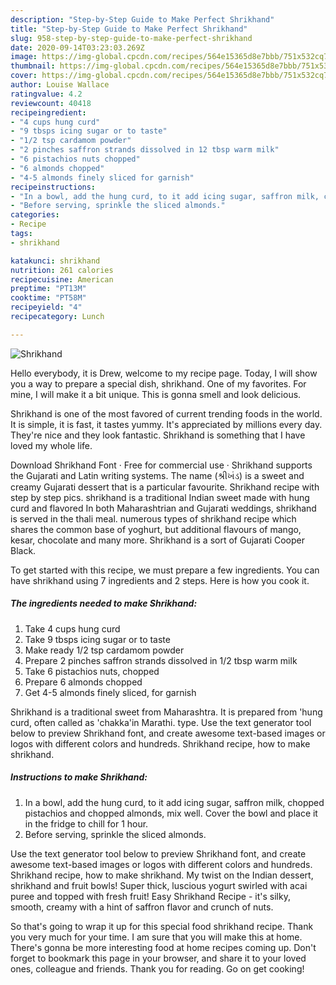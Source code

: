 ```yaml
---
description: "Step-by-Step Guide to Make Perfect Shrikhand"
title: "Step-by-Step Guide to Make Perfect Shrikhand"
slug: 958-step-by-step-guide-to-make-perfect-shrikhand
date: 2020-09-14T03:23:03.269Z
image: https://img-global.cpcdn.com/recipes/564e15365d8e7bbb/751x532cq70/shrikhand-recipe-main-photo.jpg
thumbnail: https://img-global.cpcdn.com/recipes/564e15365d8e7bbb/751x532cq70/shrikhand-recipe-main-photo.jpg
cover: https://img-global.cpcdn.com/recipes/564e15365d8e7bbb/751x532cq70/shrikhand-recipe-main-photo.jpg
author: Louise Wallace
ratingvalue: 4.2
reviewcount: 40418
recipeingredient:
- "4 cups hung curd"
- "9 tbsps icing sugar or to taste"
- "1/2 tsp cardamom powder"
- "2 pinches saffron strands dissolved in 12 tbsp warm milk"
- "6 pistachios nuts chopped"
- "6 almonds chopped"
- "4-5 almonds finely sliced for garnish"
recipeinstructions:
- "In a bowl, add the hung curd, to it add icing sugar, saffron milk, chopped pistachios and chopped almonds, mix well. Cover the bowl and place it in the fridge to chill for 1 hour."
- "Before serving, sprinkle the sliced almonds."
categories:
- Recipe
tags:
- shrikhand

katakunci: shrikhand 
nutrition: 261 calories
recipecuisine: American
preptime: "PT13M"
cooktime: "PT58M"
recipeyield: "4"
recipecategory: Lunch

---
```



![Shrikhand](https://img-global.cpcdn.com/recipes/564e15365d8e7bbb/751x532cq70/shrikhand-recipe-main-photo.jpg)

Hello everybody, it is Drew, welcome to my recipe page. Today, I will show you a way to prepare a special dish, shrikhand. One of my favorites. For mine, I will make it a bit unique. This is gonna smell and look delicious.

Shrikhand is one of the most favored of current trending foods in the world. It is simple, it is fast, it tastes yummy. It's appreciated by millions every day. They're nice and they look fantastic. Shrikhand is something that I have loved my whole life.

Download Shrikhand Font · Free for commercial use · Shrikhand supports the Gujarati and Latin writing systems. The name (શ્રીખંડ) is a sweet and creamy Gujarati dessert that is a particular favourite. Shrikhand recipe with step by step pics. shrikhand is a traditional Indian sweet made with hung curd and flavored In both Maharashtrian and Gujarati weddings, shrikhand is served in the thali meal. numerous types of shrikhand recipe which shares the common base of yoghurt, but additional flavours of mango, kesar, chocolate and many more. Shrikhand is a sort of Gujarati Cooper Black.


To get started with this recipe, we must prepare a few ingredients. You can have shrikhand using 7 ingredients and 2 steps. Here is how you cook it.

<!--inarticleads1-->

##### The ingredients needed to make Shrikhand:

1. Take 4 cups hung curd
1. Take 9 tbsps icing sugar or to taste
1. Make ready 1/2 tsp cardamom powder
1. Prepare 2 pinches saffron strands dissolved in 1/2 tbsp warm milk
1. Take 6 pistachios nuts, chopped
1. Prepare 6 almonds chopped
1. Get 4-5 almonds finely sliced, for garnish


Shrikhand is a traditional sweet from Maharashtra. It is prepared from &#39;hung curd, often called as &#39;chakka&#39;in Marathi. type. Use the text generator tool below to preview Shrikhand font, and create awesome text-based images or logos with different colors and hundreds. Shrikhand recipe, how to make shrikhand. 

<!--inarticleads2-->

##### Instructions to make Shrikhand:

1. In a bowl, add the hung curd, to it add icing sugar, saffron milk, chopped pistachios and chopped almonds, mix well. Cover the bowl and place it in the fridge to chill for 1 hour.
1. Before serving, sprinkle the sliced almonds.


Use the text generator tool below to preview Shrikhand font, and create awesome text-based images or logos with different colors and hundreds. Shrikhand recipe, how to make shrikhand. My twist on the Indian dessert, shrikhand and fruit bowls! Super thick, luscious yogurt swirled with acai puree and topped with fresh fruit! Easy Shrikhand Recipe - it&#39;s silky, smooth, creamy with a hint of saffron flavor and crunch of nuts. 

So that's going to wrap it up for this special food shrikhand recipe. Thank you very much for your time. I am sure that you will make this at home. There's gonna be more interesting food at home recipes coming up. Don't forget to bookmark this page in your browser, and share it to your loved ones, colleague and friends. Thank you for reading. Go on get cooking!
